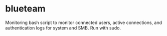 # blueteam

Monitoring bash script to monitor connected users, active connections, and authentication logs for system and SMB. Run with sudo.
